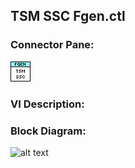 ## **TSM SSC Fgen.ctl**
### Connector Pane:
![alt text](/docs/images/Instrument%20Control/Fgen/Pin%20Map/TSM%20SSC%20Fgen.ctlc.png "TSM SSC Fgen.ctl connector pane")

### VI Description:


### Block Diagram:
![alt text](/docs/images/Instrument%20Control/Fgen/Pin%20Map/TSM%20SSC%20Fgen.ctld.png "TSM SSC Fgen.ctl block diagram")
